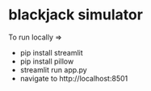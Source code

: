 # blackjack simulator

To run locally =>

- pip install streamlit
- pip install pillow
- streamlit run app.py
- navigate to http://localhost:8501
